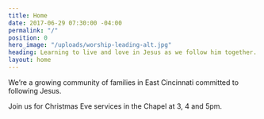 ```yaml
---
title: Home
date: 2017-06-29 07:30:00 -04:00
permalink: "/"
position: 0
hero_image: "/uploads/worship-leading-alt.jpg"
heading: Learning to live and love in Jesus as we follow him together.
layout: home
---
```


We’re a growing community of families in East Cincinnati committed to following Jesus.

Join us for Christmas Eve services in the Chapel at 3, 4 and 5pm.
